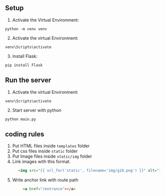 ## Setup

1. Activate the Virtual Environment:

```
python -m venv venv
```

2. Activate the virtual Environment:

```
venv\Scripts\activate
```

3. Install Flask:

```
pip install Flask
```

## Run the server

1. Activate the virtual Environment:

```
venv\Scripts\activate
```

2. Start server with python

```
python main.py
```


## coding rules

1. Put HTML files inside `templates` folder
2. Put css files inside `static` folder
3. Put Image files inside `static/img` folder
4. Link images with this format.
```html
      <img src="{{ url_for('static', filename='img/g10.png') }}" alt="Image 1" />
```
5. Write anchor link with route path 
``` html
        <a href="/entrance"></a>
```
